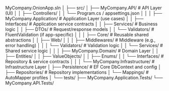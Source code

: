 MyCompany.OnionApp.sln
│
├── src/
│   ├── MyCompany.API/                    # API Layer (UI)
│   │   ├── Controllers/
│   │   └── Program.cs / appsettings.json
│   │
│   ├── MyCompany.Application/            # Application Layer (use cases)
│   │   ├── Interfaces/                   # Application service contracts
│   │   ├── Services/                     # Business logic
│   │   ├── DTOs/                         # Request/response models
│   │   └── Validators/                   # FluentValidation (if app-specific)
│   │
│   ├── Core/                              # Reusable shared abstractions
│   │   ├── Web/
│   │   │   ├── Middlewares/               # Middleware (e.g., error handling)
│   │   │   └── Validators/                # Validation logic
│   │   └── Services/                      # Shared service logic
│   │
│   ├── MyCompany.Domain/                 # Domain Layer
│   │   ├── Entities/
│   │   ├── ValueObjects/
│   │   ├── Enums/
│   │   └── Interfaces/                   # Repository & service contracts
│   │
│   └── MyCompany.Infrastructure/         # Infrastructure Layer
│       ├── Persistence/                  # EF Core DbContext and config
│       ├── Repositories/                 # Repository implementations
│       └── Mappings/                     # AutoMapper profiles
│
└── tests/
    ├── MyCompany.Application.Tests/
    └── MyCompany.API.Tests/

